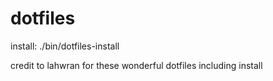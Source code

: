 dotfiles
========
install: 
./bin/dotfiles-install

credit to lahwran for these wonderful dotfiles including install
